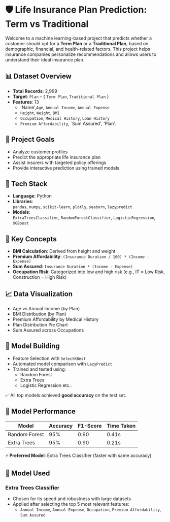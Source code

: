 # 🛡️ Life Insurance Plan Prediction: Term vs Traditional

Welcome to a machine learning-based project that predicts whether a customer should opt for a **Term Plan** or a **Traditional Plan**, based on demographic, financial, and health-related factors. This project helps insurance companies personalize recommendations and allows users to understand their ideal insurance plan.

## 📊 Dataset Overview

- **Total Records**: 2,999
- **Target**: `Plan` – { `Term Plan`, `Traditional Plan` }
- **Features**: 13
  - 'Name',`Age`, `Annual Income`, `Annual Expense`
  - `Height`, `Weight`, `BMI`
  - `Occupation`, `Medical History`, `Loan History`
  - `Premium Affordability`, `Sum Assured', 'Plan'.

## 🧠 Project Goals

- Analyze customer profiles
- Predict the appropriate life insurance plan
- Assist insurers with targeted policy offerings
- Provide interactive prediction using trained models

## 🔧 Tech Stack

- **Language**: Python  
- **Libraries**:  
  `pandas`, `numpy`, `scikit-learn`, `plotly`, `seaborn`, `lazypredict`  
- **Models**:  
  `ExtraTreesClassifier`, `RandomForestClassifier`, `LogisticRegression`, `XGBoost`

## 📌 Key Concepts

- **BMI Calculation**: Derived from height and weight
- **Premium Affordability**: `(Insurance Duration / 100) * (Income - Expense)`
- **Sum Assured**: `Insurance Duration * (Income - Expense)`
- **Occupation Risk**: Categorized into low and high risk (e.g., IT = Low Risk, Construction = High Risk)

## 📈 Data Visualization

- Age vs Annual Income (by Plan)
- BMI Distribution (by Plan)
- Premium Affordability by Medical History
- Plan Distribution Pie Chart
- Sum Assured across Occupations

## 🤖 Model Building

- Feature Selection with `SelectKBest`
- Automated model comparison with `LazyPredict`
- Trained and tested using:
  - Random Forest
  - Extra Trees
  - Logistic Regression etc..
 
  

✅ All top models achieved **good accuracy** on the test set.

## 🧪 Model Performance

| Model                    | Accuracy | F1-Score | Time Taken |
|--------------------------|----------|----------|------------|
| Random Forest            | 95%     | 0.90    | 0.41s      |
| Extra Trees              | 95%     | 0.90     | 0.21s      |



⚡ **Preferred Model**: Extra Trees Classifier (faster with same accuracy)


  ## 🤖 Model Used

### Extra Trees Classifier

- Chosen for its speed and robustness with large datasets
- Applied after selecting the top 5 most relevant features:
  - `Annual Income`, `Annual Expense`, `Occupation`, `Premium Affordability`, `Sum Assured`




